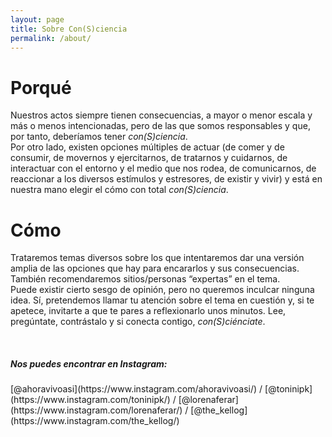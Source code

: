 ```yaml
---
layout: page
title: Sobre Con(S)ciencia
permalink: /about/
---
```


<h1>Porqué</h1>

<p>Nuestros actos siempre tienen consecuencias, a mayor o menor escala y más o menos intencionadas, pero de las que somos responsables y que, por tanto, deberíamos tener <em>con(S)ciencia</em>.<br/>
Por otro lado, existen opciones múltiples de actuar (de comer y de consumir, de movernos y ejercitarnos, de tratarnos y cuidarnos, de interactuar con el entorno y el medio que nos rodea, de comunicarnos, de reaccionar a los diversos estímulos y estresores, de existir y vivir) y está en nuestra mano elegir el cómo con total <em>con(S)ciencia</em>.</p>

<h1>Cómo</h1>

<p>Trataremos temas diversos sobre los que intentaremos dar una versión amplia de las opciones que hay para encararlos y sus consecuencias. También recomendaremos sitios/personas “expertas” en el tema.<br/>
Puede existir cierto sesgo de opinión, pero no queremos inculcar ninguna idea. Sí, pretendemos llamar tu atención sobre el tema en cuestión y, si te apetece, invitarte a que te pares a reflexionarlo unos minutos.  Lee, pregúntate, contrástalo y si conecta contigo, <em>con(S)ciénciate</em>.</p>
<br/>
<h5><em>Nos puedes encontrar en Instagram:</em></h5>
[@ahoravivoasi](https://www.instagram.com/ahoravivoasi/) /
[@toninipk](https://www.instagram.com/toninipk/) /
[@lorenaferar](https://www.instagram.com/lorenaferar/) /
[@the_kellog](https://www.instagram.com/the_kellog/)
